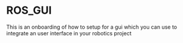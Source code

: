 # ROS_GUI
This is an onboarding of how to setup for a gui which you can use to integrate an user interface in your robotics project
